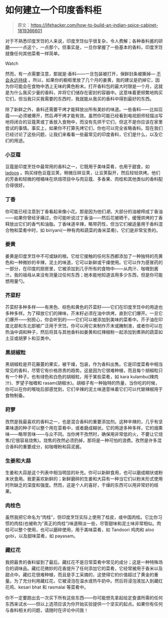 # 如何建立一个印度香料柜

> 原文：<https://lifehacker.com/how-to-build-an-indian-spice-cabinet-1819366601>

对于不熟悉印度烹饪的人来说，印度烹饪似乎很复杂，令人费解；各种香料酱的研磨——一点这个，一点那个。但事实是，一旦你掌握了一些基本的香料，印度烹饪就像任何其他菜肴一样简单。

Watch

然而，有一点需要注意，那就是:香料——一旦包装被打开，保鲜封条被撕掉— [不会永远持续](https://lifehacker.com/this-cheat-sheet-lists-the-shelf-life-of-common-spices-1700941646) 。所以，如果你的橱柜里放了几个月的姜黄，我的建议是扔掉它，因为你可能会在食物中洒上无味的黄色粉末。打开香料包的最大时限是一个月，这就是为什么我买少量的香料，并将它们储存在密封的容器中。这意味着更频繁地购买它们，但当我只买我需要的东西时，我就能从我买的香料中得到最好的东西。

除了新鲜之外，香料还需要干烤才能释放出所有美妙的味道。一些香料——比如豆蔻——必须被爆开，然后*再*干烤才能有效。虽然你可能已经看到电视厨师轻描淡写地将闭合的豆蔻荚或丁香放入食物中，而没有先烘干它们，但这不是你应该在家里尝试的事情。事实上，如果你不打算先烤它们，你也可以完全省略香料。现在我们已经讨论了这些问题，让我们来看看一些最常见的印度香料，它们是什么，以及它们的用途。

### 小豆蔻

豆蔻是印度烹饪中最常用的香料之一，它既用于美味菜肴，也用于甜食，如 [ladoos](https://en.wikipedia.org/wiki/Laddu) 。购买绿色豆蔻豆荚，稍微压碎豆荚，让豆荚裂开，然后轻轻烘烤。他们的芳香和轻微的柑橘味在烘焙项目中与肉豆蔻、多香果、肉桂和其他类似的香料配合得很好。

### 丁香

你可能已经注意到丁香看起来像小花。那是因为他们*是*。大部分的油被榨成丁香油——如果你曾经牙痛过，你可能听说过丁香油——然后花被晒干。缓慢烘烤的丁香释放出它们的香气和油脂。丁香味道辛辣，略带药性，但当它们被适量用于香料混合物和菜肴中时，如 biriyani(一种有肉和蔬菜的香米菜肴)，它们是非常宝贵的。

### 姜黄

姜黄是印度烹饪中不可或缺的根。它给它接触的任何东西都添加了一种独特的亮黄色和一种微妙的辛辣，泥土的味道，它可以新鲜或干燥使用。它可以作为感冒药的一部分，在印度的厨房里，它被添加到几乎所有的食物中——从肉汁、咖喱到酱汁。我的祖母从来没有测量过任何东西；她本能地知道该用多少东西，但是你可能想用量勺。

### 芥菜籽

芥菜籽多种多样——有黑色、棕色和黄色的芥菜籽——它们在印度烹饪中的用途也多种多样。为了释放它们的辣味，芥末籽必须在油中烘烤，直到它们爆开。一旦它们爆开——别担心，你会听到的——它们可以被添加到美味的菜肴中。芥子油在印度北部和东北部被广泛用于烹饪。你可以用它来制作芥末或腌制液，或者你可以在热油中调和种子，然后将其与其他香料如姜黄和红辣椒粉一起添加到煮熟的蔬菜如土豆或胡萝卜和豆类中。

### 黑胡椒粒

黑胡椒粒是开花藤蔓的果实，被干燥，包装，作为香料出售。它是印度菜肴中相当常见的香料，尽管它有价格昂贵的趋势。这是因为它很难种植，而且每个胡椒粒只有一个种子。也有绿色和白色的胡椒粒，用于某些菜肴，如 kara kulambu(辣肉汁)、罗望子咖喱和 rasam(胡椒水)。胡椒子有一种独特的热量，当你吃的时候，你可以在你的喉咙后部感觉到，它们辛辣的泥土味道意味着它们可以代替辣椒用于食物制备。

### 莳萝

孜然是我最喜欢的香料之一，也是混合香料的重要添加剂。这种辛辣的，几乎有坚果味道的种子可以整个用在菜肴中，或者磨成糊状。它的用途多种多样，它的烟熏味——略带苦味——与众不同。当你烤干孜然时，确保用非常低的火，不要让它烧焦(它很容易烧焦)。烧焦的孜然必须扔掉，那将是一种可怕的浪费。孜然是许多混合香料的重要成分，如咖喱粉和蒜泥酱。

### 生姜和大蒜

生姜和大蒜是这个列表中相当明显的补充。你可以新鲜食用，也可以磨成糊状或粉末状食用。我更喜欢新鲜的；新鲜磨碎的生姜和大蒜有一种当它们以粉末形式使用时所缺乏的深度和强度。然而，这是个人的喜好，干燥的东西可以用非常好的结果。

### 肉桂色

虽然我把它命名为“肉桂”，但印度烹饪实际上使用了桂皮，或中国肉桂。它比你习惯的肉桂(也被称为“真正的肉桂”)味道稍淡一些，尽管甜味和泥土味非常相似。肉桂可以整个使用，也可以磨碎使用，用于美味菜肴，如 Tandoori 鸡肉和 aloo gobi，以及甜味菜肴，如 payasam。

### 藏红花

我把最贵的香料留到了最后。藏红花不是日常菜肴中常见的成分；这是一种特殊场合的调味品。藏红花微妙的花香提升了任何添加它的菜肴，它经常被用于香米以及甜点中。藏红花很难种植，而且是手工采摘的，这使得它的价值超过了黄金的重量。为了充分利用藏红花，它被浸泡在温水或热牛奶中。然后将浸泡液加入到藏红花鸡、kesari bhat 和 rasmalai 等菜肴中。

你不一定要跑出去一次买下所有这些东西——你可能想先拿起给定食谱所需的任何东西来试水——但以上选项应该为你开始实验提供一个坚实的起点。如果你有任何与香料相关的问题，请随时在评论中问我！